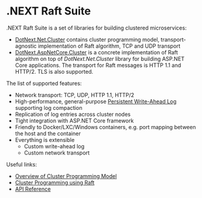 .NEXT Raft Suite
====
.NEXT Raft Suite is a set of libraries for building clustered microservices:
* [DotNext.Net.Cluster](https://www.nuget.org/packages/DotNext.Net.Cluster/) contains cluster programming model, transport-agnostic implementation of Raft algorithm, TCP and UDP transport
* [DotNext.AspNetCore.Cluster](https://www.nuget.org/packages/DotNext.AspNetCore.Cluster/) is a concrete implementation of Raft algorithm on top of _DotNext.Net.Cluster_ library for building ASP.NET Core applications. The transport for Raft messages is HTTP 1.1 and HTTP/2. TLS is also supported.

The list of supported features:
* Network transport: TCP, UDP, HTTP 1.1, HTTP/2
* High-performance, general-purpose [Persistent Write-Ahead Log](https://sakno.github.io/dotNext/features/cluster/wal.html) supporting log compaction
* Replication of log entries across cluster nodes
* Tight integration with ASP.NET Core framework
* Friendly to Docker/LXC/Windows containers, e.g. port mapping between the host and the container
* Everything is extensible
    * Custom write-ahead log
    * Custom network transport

Useful links:
* [Overview of Cluster Programming Model](https://sakno.github.io/dotNext/features/cluster/index.html)
* [Cluster Programming using Raft](https://sakno.github.io/dotNext/features/cluster/raft.html)
* [API Reference](https://sakno.github.io/dotNext/api/DotNext.Net.Cluster.Consensus.Raft.html)